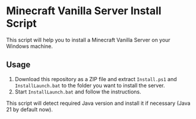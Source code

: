 # Minecraft Vanilla Server Install Script
This script will help you to install a Minecraft Vanilla Server on your Windows machine.

## Usage
1. Download this repository as a ZIP file and extract `Install.ps1` and `InstallLaunch.bat` to the folder you want to install the server.
2. Start `InstallLaunch.bat` and follow the instructions.

This script will detect required Java version and install it if necessary (Java 21 by default now).